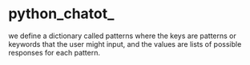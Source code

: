 # python_chatot_
we define a dictionary called patterns where the keys are patterns or keywords that the user might input, and the values are lists of possible responses for each pattern.
